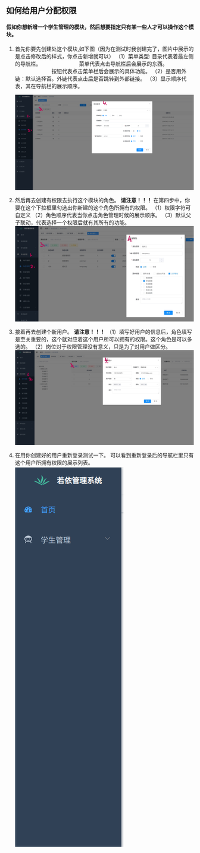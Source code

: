 ## 如何给用户分配权限

#### 假如你想新增一个学生管理的模块，然后想要指定只有某一些人才可以操作这个模块。

1. 首先你要先创建处这个模块,如下图（因为在测试时我创建完了，图片中展示的是点击修改后的样式，你点击新增就可以）
   （1）菜单类型: 目录代表着最左侧的导航栏。
   &emsp;&emsp;&emsp;&emsp;&emsp;&emsp;&emsp;菜单代表点击导航栏后会展示的东西。
   &emsp;&emsp;&emsp;&emsp;&emsp;&emsp;&emsp;按钮代表点击菜单栏后会展示的具体功能。
   （2）是否用外链：默认选择否。外链代表点击后是否跳转到外部链接。
   （3）显示顺序代表，其在导航栏的展示顺序。

   ![创建学生管理功能](./img/创建某一功能.png)

2. 然后再去创建有权限去执行这个模块的角色。
   **请注意！！！**
   在第四步中，你要在这个下拉框里勾选出你新建的这个角色所拥有的权限。
   （1）权限字符可自定义
   （2）角色顺序代表当你点击角色管理时候的展示顺序。
   （3）默认父子联动，代表选择一个权限后就有其所有的功能。
   ![创建角色](./img/创建角色.JPG)

3. 接着再去创建个新用户。
   **请注意！！！**
   （1）填写好用户的信息后，角色填写是至关重要的，这个就对应着这个用户所可以拥有的权限。这个角色是可以多选的。
   （2）岗位对于权限管理没有意义，只是为了对用户做区分。
   ![创建用户](./img/创建用户.JPG)

4. 在用你创建好的用户重新登录测试一下。
   可以看到重新登录后的导航栏里只有这个用户所拥有权限的展示列表。
   ![测试](./img/成果展示.JPG)
